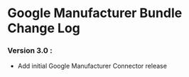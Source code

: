 # Google Manufacturer Bundle Change Log

### Version 3.0 :
* Add initial Google Manufacturer Connector release